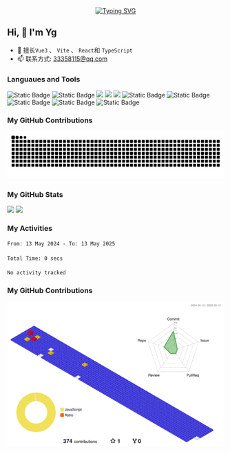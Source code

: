 <div align="center">
  <a href="https://codewan.cn">
    <img src="https://readme-typing-svg.demolab.com?font=Fira+Code&pause=1000&color=024EF7&width=435&lines=热爱可抵岁月漫长！;让正确的事情持续发生！&center=true&size=27" alt="Typing SVG" />
  </a>
</div>

## Hi, 👋 I'm Yg

- 🌱 擅长`Vue3` 、 `Vite` 、 `React`和 `TypeScript`
- 📫 联系方式: 33358115@qq.com

### Languaues and Tools

<span > 
  <img alt="Static Badge" src="https://img.shields.io/badge/Vue-%2342b883?style=flat-square&logo=Vue&logoColor=%23fff"> 
  <img alt="Static Badge" src="https://img.shields.io/badge/TypeScript-%230072b3?style=flat-square&logo=TypeScript&logoColor=%23fff"> 
  <img src="https://img.shields.io/badge/-JavaScript-F7DF1E?style=flat-square&logo=javascript&logoColor=white" /> 
  <img src="https://img.shields.io/badge/-HTML5-E34F26?style=flat-square&logo=html5&logoColor=white" /> 
  <img src="https://img.shields.io/badge/-CSS3-1572B6?style=flat-square&logo=css3" /> 
  <img alt="Static Badge" src="https://img.shields.io/badge/Webpack-%230072b3?style=flat-square&logo=webpack&logoColor=%23fff"> 
  <img alt="Static Badge" src="https://img.shields.io/badge/Vite-%239a60fe?style=flat-square&logo=vite&logoColor=%23fff"> 
  <img alt="Static Badge" src="https://img.shields.io/badge/Sass-%23c66394?style=flat-square&logo=Sass&logoColor=%23fff"> 
  <img alt="Static Badge" src="https://img.shields.io/badge/Visual_Studio_Code-007ACC?style=flat-square&logo=Visual-Studio-Code&logoColor=white"> 
  <img alt="Static Badge" src="https://img.shields.io/badge/Git-F05032?style=flat-square&logo=Git&logoColor=white">  
</span>

### My GitHub Contributions

![](https://raw.githubusercontent.com/yg-alt/yg-alt/output/github-contribution-grid-snake-dark.svg)

### My GitHub Stats

<div align="left">
  <img src="https://github-readme-stats.vercel.app/api?username=yg-alt&show_icons=true" /> 
  <img src="https://github-readme-stats.vercel.app/api/top-langs/?username=yg-alt&layout=compact&langs_count=6&text_color=000&icon_color=fff&theme=graywhite" />
</div>
<!-- <div align="left">
  <img src="https://4sdvg7tqbv.us.aircode.run/juejin?uid=2541726616266382" />
</div> -->

### My Activities

<!--START_SECTION:waka-->

```txt
From: 13 May 2024 - To: 13 May 2025

Total Time: 0 secs

No activity tracked
```

<!--END_SECTION:waka-->

### My GitHub Contributions

![](./profile-3d-contrib/profile-gitblock.svg)

